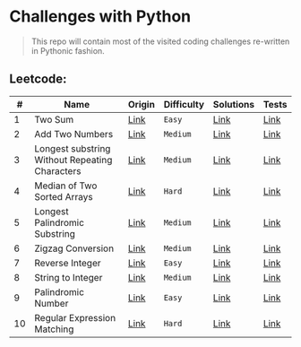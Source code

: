 # Challenges with Python

> This repo will contain most of the visited coding challenges re-written in Pythonic fashion.

## Leetcode:

| #  | Name | Origin | Difficulty | Solutions | Tests |
| ---  | --- | --- | ---  | --- | --- |
1    | Two Sum                                          | [Link](https://leetcode.com/problems/regular-expression-matching/)                    | `Easy`   | [Link](leetcode/_0001_two_sum.py)                                         | [Link](leetcode/tests/_0001_test_two_sum.py)                                         |
2    | Add Two Numbers                                  | [Link](https://leetcode.com/problems/add-two-numbers)                                 | `Medium` | [Link](leetcode/_0002_add_two_numbers.py)                                 | [Link](leetcode/tests/_0002_test_add_two_numbers.py)                                 |
3    | Longest substring Without Repeating Characters   | [Link](https://leetcode.com/problems/longest-substring-without-repeating-characters)  | `Medium` | [Link](leetcode/_0003_longest_subsring_without_repeating_characters.py)   | [Link](leetcode/tests/_0003_test_longest_subsring_without_repeating_characters.py)   |
4    | Median of Two Sorted Arrays                      | [Link](https://leetcode.com/problems/median-of-two-sorted-arrays)                     | `Hard`   | [Link](leetcode/_0004_median_of_two_sorted_arrays.py)                     | [Link](leetcode/tests/_0004_test_median_of_two_sorted_arrays.py)                     |
5    | Longest Palindromic Substring                    | [Link](https://leetcode.com/problems/longest-palindromic-substring)                   | `Medium` | [Link](leetcode/_0005_longest_palindromic_substring.py)                   | [Link](leetcode/tests/_0005_test_longest_palindromic_substring.py)                   |
6    | Zigzag Conversion                                | [Link](https://leetcode.com/problems/zigzag-conversion)                               | `Medium` | [Link](leetcode/_0006_zigzag_conversion.py)                               | [Link](leetcode/tests/_0006_test_zigzag_conversion.py)                               |
7    | Reverse Integer                                  | [Link](https://leetcode.com/problems/reverse-integer)                                 | `Easy`   | [Link](leetcode/_0007_reverse_integer.py)                                 | [Link](leetcode/tests/_0007_test_reverse_integer.py)                                 |
8    | String to Integer                                | [Link](https://leetcode.com/problems/string-to-integer-atoi)                          | `Medium` | [Link](leetcode/_0008_string_to_int_atoi.py)                              | [Link](leetcode/tests/_0008_test_string_to_int_atoi.py)                              |
9    | Palindromic Number                               | [Link](https://leetcode.com/problems/palindrome-number)                               | `Easy`   | [Link](leetcode/_0009_palindrome_number.py)                               | [Link](leetcode/tests/_0009_test_palindrome_number.py)                               |
10   | Regular Expression Matching                      | [Link](https://leetcode.com/problems/regular-expression-matching)                     | `Hard`   | [Link](leetcode/_0010_regular_expression_matching.py)                     | [Link](leetcode/tests/_0010_test_regular_expression_matching.py)                     |